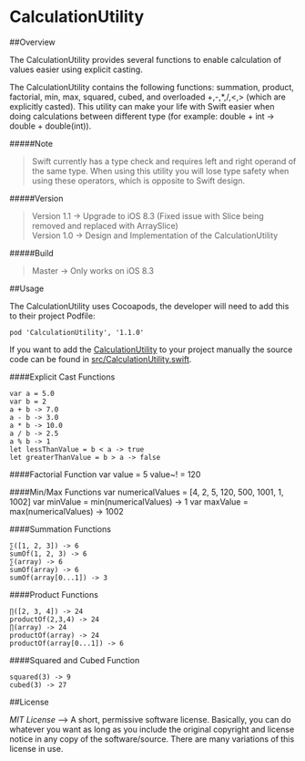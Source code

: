 # CalculationUtility

##Overview

The CalculationUtility provides several functions to enable calculation of values easier using explicit casting. 

The CalculationUtility contains the following functions: summation, product, factorial, min, max, squared, cubed, and overloaded +,-,*,/,<,> (which are explicitly casted). This utility can make your life with Swift easier when doing calculations between different type (for example: double + int -> double + double(int)).

#####Note
>Swift currently has a type check and requires left and right operand of the same type. When using this utility you will lose type safety when using these operators, which is opposite to Swift design. 

#####Version
>Version 1.1 -> Upgrade to iOS 8.3 (Fixed issue with Slice being removed and replaced with ArraySlice) <br/>
>Version 1.0 -> Design and Implementation of the CalculationUtility <br/>

#####Build
>Master -> Only works on iOS 8.3

##Usage

The CalculationUtility uses Cocoapods, the developer will need to add this to their project Podfile:

``pod 'CalculationUtility', '1.1.0'``

If you want to add the [CalculationUtility](https://github.com/rahulnadella/CalculationUtility/blob/master/src/CalculationUtility.swift) to your project manually the source code can be found in [src/CalculationUtility.swift](https://github.com/rahulnadella/CalculationUtility/blob/master/src).

####Explicit Cast Functions

    var a = 5.0
    var b = 2
    a + b -> 7.0
    a - b -> 3.0
    a * b -> 10.0
    a / b -> 2.5
    a % b -> 1
    let lessThanValue = b < a -> true
    let greaterThanValue = b > a -> false

####Factorial Function
    var value = 5
    value~! = 120

####Min/Max Functions
    var numericalValues = [4, 2, 5, 120, 500, 1001, 1, 1002]
    var minValue = min(numericalValues) -> 1
    var maxValue = max(numericalValues) -> 1002

####Summation Functions

    ∑([1, 2, 3]) -> 6
    sumOf(1, 2, 3) -> 6
    ∑(array) -> 6
    sumOf(array) -> 6
    sumOf(array[0...1]) -> 3

####Product Functions

    ∏([2, 3, 4]) -> 24
    productOf(2,3,4) -> 24
    ∏(array) -> 24
    productOf(array) -> 24
    productOf(array[0...1]) -> 6

####Squared and Cubed Function

    squared(3) -> 9
    cubed(3) -> 27

##License

*MIT License* --> A short, permissive software license. Basically, you can do whatever you want as long as you include the original copyright and license notice in any copy of the software/source.  There are many variations of this license in use.
